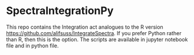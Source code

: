 # SpectraIntegrationPy

This repo contains the Integration act analogues to the R version https://github.com/alifsuss/IntegrateSpectra.
If you prefer Python rather than R, then this is the option.
The scripts are available in jupyter notebook file and in python file.
